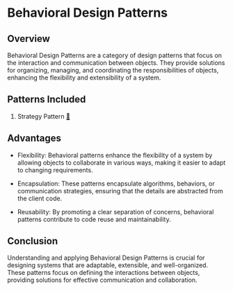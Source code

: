 # Behavioral Design Patterns

## Overview

Behavioral Design Patterns are a category of design patterns that focus on the interaction and communication between
objects. They provide solutions for organizing, managing, and coordinating the responsibilities of objects, enhancing
the flexibility and extensibility of a system.

## Patterns Included

1. Strategy Pattern [🔗](./strategy)

## Advantages

- Flexibility: Behavioral patterns enhance the flexibility of a system by allowing objects to collaborate in various
  ways, making it easier to adapt to changing requirements.

- Encapsulation: These patterns encapsulate algorithms, behaviors, or communication strategies, ensuring that the
  details are abstracted from the client code.

- Reusability: By promoting a clear separation of concerns, behavioral patterns contribute to code reuse and
  maintainability.

## Conclusion

Understanding and applying Behavioral Design Patterns is crucial for designing systems that are adaptable, extensible,
and well-organized. These patterns focus on defining the interactions between objects, providing solutions for effective
communication and collaboration.